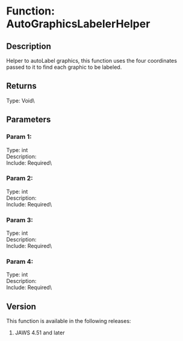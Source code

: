 # Function: AutoGraphicsLabelerHelper

## Description

Helper to autoLabel graphics, this function uses the four coordinates
passed to it to find each graphic to be labeled.

## Returns

Type: Void\

## Parameters

### Param 1:

Type: int\
Description:\
Include: Required\

### Param 2:

Type: int\
Description:\
Include: Required\

### Param 3:

Type: int\
Description:\
Include: Required\

### Param 4:

Type: int\
Description:\
Include: Required\

## Version

This function is available in the following releases:

1.  JAWS 4.51 and later
